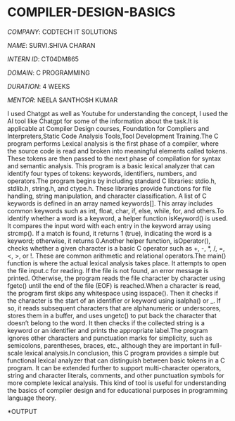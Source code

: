 # COMPILER-DESIGN-BASICS

*COMPANY*: CODTECH IT SOLUTIONS

*NAME*: SURVI.SHIVA CHARAN

*INTERN ID*: CT04DM865

*DOMAIN*: C PROGRAMMING

*DURATION*: 4 WEEKS

*MENTOR*: NEELA SANTHOSH KUMAR

I used Chatgpt as well as Youtube for understanding the concept, I used the  AI tool like Chatgpt  for some of the information about the task.It is applicable at Compiler Design courses,
Foundation for Compliers and Interpreters,Static Code Analysis Tools,Tool Development Training.The  C program performs  Lexical analysis is the first phase of a compiler, where the source code is read and broken into meaningful elements called tokens. These tokens are then passed to the next phase of compilation for syntax and semantic analysis. This program is a basic lexical analyzer that can identify four types of tokens: keywords, identifiers, numbers, and operators.The program begins by including standard C libraries: stdio.h, stdlib.h, string.h, and ctype.h. These libraries provide functions for file handling, string manipulation, and character classification. A list of C keywords is defined in an array named keywords[]. This array includes common keywords such as int, float, char, if, else, while, for, and others.To identify whether a word is a keyword, a helper function isKeyword() is used. It compares the input word with each entry in the keyword array using strcmp(). If a match is found, it returns 1 (true), indicating the word is a keyword; otherwise, it returns 0.Another helper function, isOperator(), checks whether a given character is a basic C operator such as +, -, *, /, =, <, >, or !. These are common arithmetic and relational operators.The main() function is where the actual lexical analysis takes place. It attempts to open the file input.c for reading. If the file is not found, an error message is printed. Otherwise, the program reads the file character by character using fgetc() until the end of the file (EOF) is reached.When a character is read, the program first skips any whitespace using isspace(). Then it checks if the character is the start of an identifier or keyword using isalpha() or _. If so, it reads subsequent characters that are alphanumeric or underscores, stores them in a buffer, and uses ungetc() to put back the character that doesn’t belong to the word. It then checks if the collected string is a keyword or an identifier and prints the appropriate label.The program ignores other characters and punctuation marks for simplicity, such as semicolons, parentheses, braces, etc., although they are important in full-scale lexical analysis.In conclusion, this C program provides a simple but functional lexical analyzer that can distinguish between basic tokens in a C program. It can be extended further to support multi-character operators, string and character literals, comments, and other punctuation symbols for more complete lexical analysis. This kind of tool is useful for understanding the basics of compiler design and for educational purposes in programming language theory.

*OUTPUT


